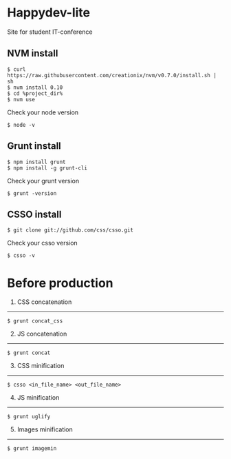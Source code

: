 Happydev-lite
=============

Site for student IT-conference

NVM install
------------

```
$ curl https://raw.githubusercontent.com/creationix/nvm/v0.7.0/install.sh | sh
$ nvm install 0.10
$ cd %project_dir%
$ nvm use
```
Check your node version
```
$ node -v
```

Grunt install
------------

```
$ npm install grunt
$ npm install -g grunt-cli
```
Check your grunt version
```
$ grunt -version 
```

CSSO install
------------

```  
$ git clone git://github.com/css/csso.git
```
Check your csso version
```
$ csso -v 
```


Before production 
=============

1. CSS concatenation 
------------

```
$ grunt concat_css
```

2. JS concatenation
------------

```
$ grunt concat
```

3. CSS minification 
------------

```
$ csso <in_file_name> <out_file_name>
```

4. JS minification 
------------

```
$ grunt uglify
```

5. Images minification 
------------

```
$ grunt imagemin
```
